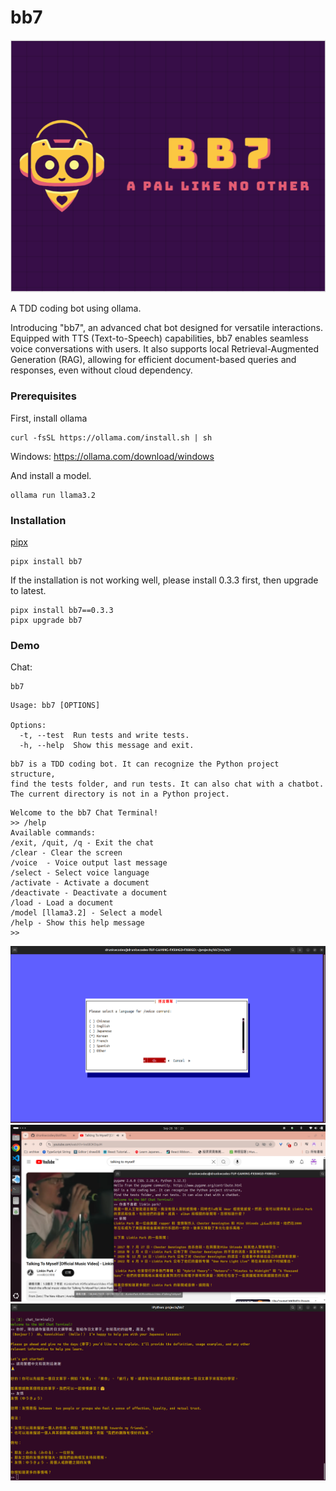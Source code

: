 # bb7

![](bb7_logo.png)



A TDD coding bot using ollama.

Introducing "bb7", an advanced chat bot designed for versatile interactions. Equipped with TTS (Text-to-Speech) capabilities, bb7 enables seamless voice conversations with users. It also supports local Retrieval-Augmented Generation (RAG), allowing for efficient document-based queries and responses, even without cloud dependency.

### Prerequisites

First, install ollama

```
curl -fsSL https://ollama.com/install.sh | sh
```

Windows: https://ollama.com/download/windows


And install a model.

```
ollama run llama3.2
```

### Installation

[pipx](https://github.com/pypa/pipx)

```
pipx install bb7
```

If the installation is not working well,
please install 0.3.3 first, then upgrade to latest.

```
pipx install bb7==0.3.3
pipx upgrade bb7
```



### Demo

Chat:

```
bb7
```

```
Usage: bb7 [OPTIONS]

Options:
  -t, --test  Run tests and write tests.
  -h, --help  Show this message and exit.
```


```
bb7 is a TDD coding bot. It can recognize the Python project structure,
find the tests folder, and run tests. It can also chat with a chatbot.
The current directory is not in a Python project.
```


```
Welcome to the bb7 Chat Terminal!
>> /help
Available commands:
/exit, /quit, /q - Exit the chat
/clear - Clear the screen
/voice  - Voice output last message
/select - Select voice language
/activate - Activate a document
/deactivate - Deactivate a document
/load - Load a document
/model [llama3.2] - Select a model
/help - Show this help message
>> 
```

![selecting the TTS language](selections.png)
![Talking about Linkin Park](talking_about_linkin_park.png)
![Teaching Japanese](teaching_japanese.png)